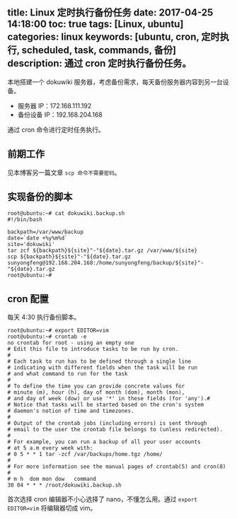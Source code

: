 title: Linux 定时执行备份任务
date: 2017-04-25 14:18:00
toc: true
tags: [Linux, ubuntu]
categories: linux
keywords: [ubuntu, cron, 定时执行, scheduled, task, commands, 备份]
description: 通过 cron 定时执行备份任务。
---

本地搭建一个 dokuwiki 服务器，考虑备份需求，每天备份服务器内容到另一台设备。

* 服务器 IP：172.168.111.192
* 备份设备 IP：192.168.204.168

通过 cron 命令进行定时任务执行。

## 前期工作

见本博客另一篇文章 `scp 命令不需要密码`。

## 实现备份的脚本

```
root@ubuntu:~# cat dokuwiki.backup.sh 
#!/bin/bash

backpath=/var/www/backup
date=`date +%y%m%d`
site='dokuwiki'
tar zcf ${backpath}${site}"-"${date}.tar.gz /var/www/${site}
scp ${backpath}${site}"-"${date}.tar.gz sunyongfeng@192.168.204.168:/home/sunyongfeng/backup/${site}"-"${date}.tar.gz
root@ubuntu:~# 
```

## cron 配置

每天 4:30 执行备份脚本。

```
root@ubuntu:~# export EDITOR=vim 
root@ubuntu:~# crontab -e       
no crontab for root - using an empty one
# Edit this file to introduce tasks to be run by cron.
# 
# Each task to run has to be defined through a single line
# indicating with different fields when the task will be run
# and what command to run for the task
# 
# To define the time you can provide concrete values for
# minute (m), hour (h), day of month (dom), month (mon),
# and day of week (dow) or use '*' in these fields (for 'any').# 
# Notice that tasks will be started based on the cron's system
# daemon's notion of time and timezones.
# 
# Output of the crontab jobs (including errors) is sent through
# email to the user the crontab file belongs to (unless redirected).
# 
# For example, you can run a backup of all your user accounts
# at 5 a.m every week with:
# 0 5 * * 1 tar -zcf /var/backups/home.tgz /home/
# 
# For more information see the manual pages of crontab(5) and cron(8)
# 
# m h  dom mon dow   command
30 04 * * * /root/dokuwiki.backup.sh
```

首次选择 cron 编辑器不小心选择了 nano，不懂怎么用。通过 `export EDITOR=vim` 将编辑器切成 vim。

